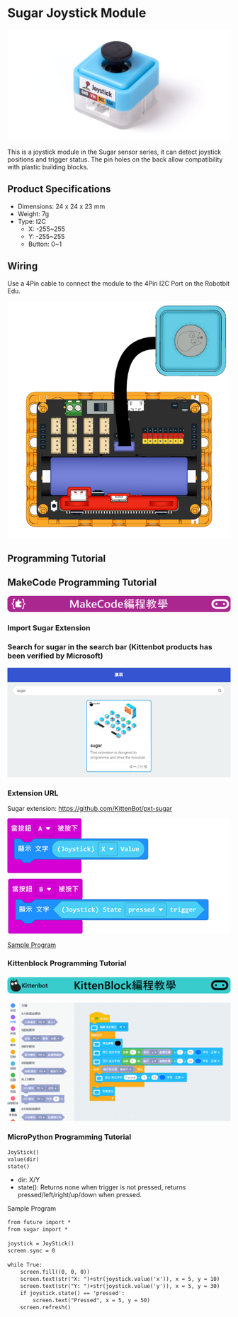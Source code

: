 # Sugar Joystick Module

![](./images/joy1.png)

This is a joystick module in the Sugar sensor series, it can detect joystick positions and trigger status. The pin holes on the back allow compatibility with plastic building blocks.

##  Product Specifications

- Dimensions: 24 x 24 x 23 mm
- Weight: 7g
- Type: I2C
  - X: -255~255
  - Y: -255~255
  - Button: 0~1

## Wiring

Use a 4Pin cable to connect the module to the 4Pin I2C Port on the Robotbit Edu.

![](./images/joy_wire.png)

## Programming Tutorial

## MakeCode Programming Tutorial

![](./PWmodules/images/mcbanner.png)

### Import Sugar Extension

### Search for sugar in the search bar (Kittenbot products has been verified by Microsoft)

![](./images/sugar_search.png)

### Extension URL

Sugar extension: https://github.com/KittenBot/pxt-sugar


![](./images/joy_mc_code.png)

[Sample Program](https://makecode.microbit.org/_hzo7aFVv58jL)

### Kittenblock Programming Tutorial

![](./PWmodules/images/kbbanner.png)

![](./images/joy3.png)

### MicroPython Programming Tutorial

    JoyStick()
    value(dir)
    state()

- dir: X/Y
- state(): Returns none when trigger is not pressed, returns pressed/left/right/up/down when pressed.

Sample Program

    from future import *
    from sugar import *
    
    joystick = JoyStick()
    screen.sync = 0
    
    while True:
        screen.fill((0, 0, 0))
        screen.text(str("X: ")+str(joystick.value('x')), x = 5, y = 10)
        screen.text(str("Y: ")+str(joystick.value('y')), x = 5, y = 30)
        if joystick.state() == 'pressed':
            screen.text("Pressed", x = 5, y = 50)
        screen.refresh()